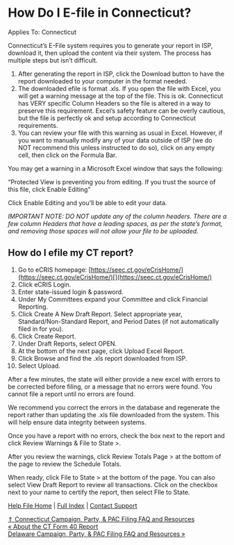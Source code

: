  How Do I E-file in Connecticut?
==========

Applies To: Connecticut

Connecticut’s E-File system requires you to generate your report in ISP, download it, then upload the content via their system. The process has multiple steps but isn’t difficult.

1. After generating the report in ISP, click the Download button to have the report downloaded to your computer in the format needed.
2. The downloaded efile is format .xls. If you open the file with Excel, you will get a warning message at the top of the file. This is ok. Connecticut has VERY specific Column Headers so the file is altered in a way to preserve this requirement. Excel’s safety feature can be overly cautious, but the file is perfectly ok and setup according to Connecticut requirements.
3. You can review your file with this warning as usual in Excel. However, if you want to manually modify any of your data outside of ISP (we do NOT recommend this unless instructed to do so), click on any empty cell, then click on the Formula Bar.

You may get a warning in a Microsoft Excel window that says the following:

“Protected View is preventing you from editing. If you trust the source of this file, click Enable Editing”

Click Enable Editing and you’ll be able to edit your data.

*IMPORTANT NOTE: DO NOT update any of the column headers. There are a few column Headers that have a leading spaces, as per the state’s format, and removing those spaces will not allow your file to be uploaded.*

How do I efile my CT report?
----------

1. Go to eCRIS homepage: [https://seec.ct.gov/eCrisHome/](https://seec.ct.gov/eCrisHome/)[](https://seec.ct.gov/eCrisHome/)
2. Click eCRIS Login.
3. Enter state-issued login & password.
4. Under My Committees expand your Committee and click Financial Reporting.
5. Click Create A New Draft Report. Select appropriate year, Standard/Non-Standard Report, and Period Dates (if not automatically filed in for you).
6. Click Create Report.
7. Under Draft Reports, select OPEN.
8. At the bottom of the next page, click Upload Excel Report.
9. Click Browse and find the .xls report downloaded from ISP.
10. Select Upload.

After a few minutes, the state will either provide a new excel with errors to be corrected before filing, or a message that no errors were found. You cannot file a report until no errors are found.

We recommend you correct the errors in the database and regenerate the report rather than updating the .xls file downloaded from the system. This will help ensure data integrity between systems.

Once you have a report with no errors, check the box next to the report and click Review Warnings & File to State \>.

After you review the warnings, click Review Totals Page \> at the bottom of the page to review the Schedule Totals.

When ready, click File to State \> at the bottom of the page. You can also select View Draft Report to review all transactions. Click on the checkbox next to your name to certify the report, then select FIle to State.

[Help File Home](/help/) | [Full Index](/Help-File-Directory/) | [Contact Support](mailto:support@ISPolitical.com)

[⇑ Connecticut Campaign, Party, & PAC Filing FAQ and Resources](/Connecticut-Campaign-Party-PAC-Filing-FAQ-and-Resources)  
[« About the CT Form 40 Report](/About-the-CT-Form-4-Report)  
[Delaware Campaign, Party, & PAC Filing FAQ and Resources »](/Delaware-Campaign-Party-PAC-Filing-FAQ-and-Resources)